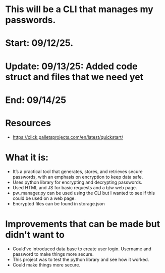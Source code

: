 # This will be a CLI that manages my passwords. 
# #################
# Start: 09/12/25.

# Update: 09/13/25: Added code struct and files that we need yet
# End: 09/14/25
# #################

# Resources
- https://click.palletsprojects.com/en/latest/quickstart/ 


# What it is: 

- It’s a practical tool that generates, stores, and retrieves secure passwords, with an emphasis on encryption to keep data safe.
- Uses python library for encrypting and decrypting passwords.
- Used HTML and JS for basic requests and a b/w web page.
- pw_manager.py can be used using the CLI but I wanted to see if this could be used on a web page. 
- Encrypted files can be found in storage.json


# Improvements that can be made but didn't want to

- Could've introduced data base to create user login. Username and password to make things more secure.
- This project was to test the python library and see how it worked. 
- Could make things more secure.


